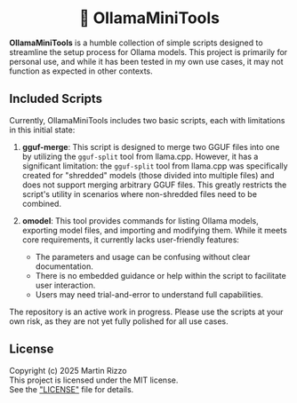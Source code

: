 <div align="center">

# 🧰 OllamaMiniTools

</div>

**OllamaMiniTools** is a humble collection of simple scripts designed to streamline the setup process for Ollama models. This project is primarily for personal use, and while it has been tested in my own use cases, it may not function as expected in other contexts.


## Included Scripts

Currently, OllamaMiniTools includes two basic scripts, each with limitations in this initial state:

1. **gguf-merge**: This script is designed to merge two GGUF files into one by utilizing the `gguf-split` tool from llama.cpp. However, it has a significant limitation: the `gguf-split` tool from llama.cpp was specifically created for "shredded" models (those divided into multiple files) and does not support merging arbitrary GGUF files. This greatly restricts the script's utility in scenarios where non-shredded files need to be combined.

2. **omodel**: This tool provides commands for listing Ollama models, exporting model files, and importing and modifying them. While it meets core requirements, it currently lacks user-friendly features:
   - The parameters and usage can be confusing without clear documentation.
   - There is no embedded guidance or help within the script to facilitate user interaction.
   - Users may need trial-and-error to understand full capabilities.

The repository is an active work in progress. Please use the scripts at your own risk, as they are not yet fully polished for all use cases.


## License

Copyright (c) 2025 Martin Rizzo  
This project is licensed under the MIT license.  
See the ["LICENSE"](LICENSE) file for details.
